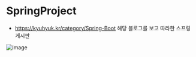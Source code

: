# SpringProject
- https://kyuhyuk.kr/category/Spring-Boot 해당 블로그를 보고 따라한 스프링 게시판

![image](https://github.com/Kangsuyeon01/SpringProject/assets/94098065/56d71ce3-e00c-4e71-8b6e-f47a49cc9a0f)
